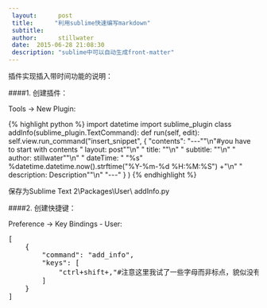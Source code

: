 ```yaml
---
 layout:      post
 title:      "利用sublime快速编写markdown"
 subtitle:      
 author:      stillwater
 date:  2015-06-28 21:08:30
 description: "sublime中可以自动生成front-matter"
---
```



插件实现插入带时间功能的说明：

####1. 创建插件：

Tools → New Plugin:

{% highlight python %}
import datetime
import sublime_plugin
class addInfo(sublime_plugin.TextCommand):
    def run(self, edit):
        self.view.run_command("insert_snippet", 
            {
        "contents": "---""\n"#you have to start with contents
        " layout:      post""\n"
        " title:      ""\n"
        " subtitle:      ""\n"
        " author:      stillwater""\n"
        " dateTime:  "  "%s"  %datetime.datetime.now().strftime("%Y-%m-%d %H:%M:%S") +"\n"
        " description: Description""\n"
        "---"
            }
        )
{% endhighlight %}

保存为Sublime Text 2\Packages\User\ addInfo.py

####2. 创建快捷键：

Preference → Key Bindings - User:
<pre>
[
    {
        "command": "add_info",
        "keys": [
            "ctrl+shift+,"#注意这里我试了一些字母而非标点，貌似没有作用，有可能是因为冲突，没有细究。
        ]
    }
]
</pre>